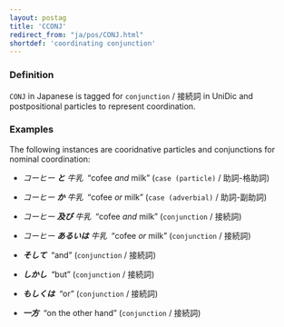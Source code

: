 ```yaml
---
layout: postag
title: 'CCONJ'
redirect_from: "ja/pos/CONJ.html"
shortdef: 'coordinating conjunction'
---
```


### Definition

`CONJ` in Japanese is tagged for `conjunction` / 接続詞 in UniDic and 
postpositional particles to represent coordination.  

### Examples

The following instances are cooridnative particles and conjunctions for nominal coordination:

- _コーヒー <b>と</b> 牛乳&nbsp;_ “cofee _and_ milk” (`case (particle)` / 助詞-格助詞)
- _コーヒー <b>か</b> 牛乳&nbsp;_ “cofee _or_ milk” (`case (adverbial)` / 助詞-副助詞)
- _コーヒー <b>及び</b> 牛乳&nbsp;_ “cofee _and_ milk” (`conjunction` / 接続詞)
- _コーヒー <b>あるいは</b> 牛乳&nbsp;_ “cofee _or_ milk” (`conjunction` / 接続詞)

- _<b>そして</b>&nbsp;_ “and” (`conjunction` / 接続詞)
- _<b>しかし</b>&nbsp;_ “but” (`conjunction` / 接続詞)
- _<b>もしくは</b>&nbsp;_ “or” (`conjunction` / 接続詞)
- _<b>一方</b>&nbsp;_ “on the other hand” (`conjunction` / 接続詞)
